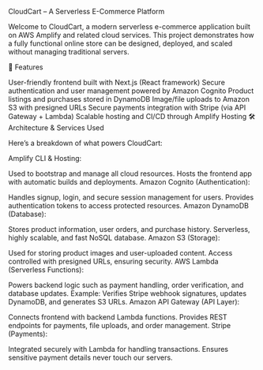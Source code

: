 CloudCart – A Serverless E-Commerce Platform

Welcome to CloudCart, a modern serverless e-commerce application built on AWS Amplify and related cloud services.
This project demonstrates how a fully functional online store can be designed, deployed, and scaled without managing traditional servers.

🌟 Features

User-friendly frontend built with Next.js (React framework)
Secure authentication and user management powered by Amazon Cognito
Product listings and purchases stored in DynamoDB
Image/file uploads to Amazon S3 with presigned URLs
Secure payments integration with Stripe (via API Gateway + Lambda)
Scalable hosting and CI/CD through Amplify Hosting
🛠️ Architecture & Services Used

Here’s a breakdown of what powers CloudCart:

Amplify CLI & Hosting:

Used to bootstrap and manage all cloud resources.
Hosts the frontend app with automatic builds and deployments.
Amazon Cognito (Authentication):

Handles signup, login, and secure session management for users.
Provides authentication tokens to access protected resources.
Amazon DynamoDB (Database):

Stores product information, user orders, and purchase history.
Serverless, highly scalable, and fast NoSQL database.
Amazon S3 (Storage):

Used for storing product images and user-uploaded content.
Access controlled with presigned URLs, ensuring security.
AWS Lambda (Serverless Functions):

Powers backend logic such as payment handling, order verification, and database updates.
Example: Verifies Stripe webhook signatures, updates DynamoDB, and generates S3 URLs.
Amazon API Gateway (API Layer):

Connects frontend with backend Lambda functions.
Provides REST endpoints for payments, file uploads, and order management.
Stripe (Payments):

Integrated securely with Lambda for handling transactions.
Ensures sensitive payment details never touch our servers.
